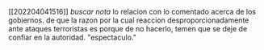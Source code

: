 [[202204041516]]
*buscar nota*
lo relacion con lo comentado acerca de los gobiernos. de que la razon por la cual reaccion desproporcionadamente ante ataques terroristas es porque de no hacerlo, temen que se deje de confiar en la autoridad.
"espectaculo."

